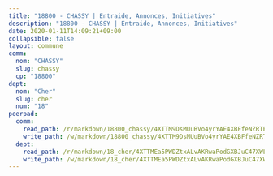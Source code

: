 ```yaml
---
title: "18800 - CHASSY | Entraide, Annonces, Initiatives"
description: "18800 - CHASSY | Entraide, Annonces, Initiatives"
date: 2020-01-11T14:09:21+09:00
collapsible: false
layout: commune
comm:
  nom: "CHASSY"
  slug: chassy
  cp: "18800"
dept:
  nom: "Cher"
  slug: cher
  num: "18"
peerpad:
  comm:
    read_path: /r/markdown/18800_chassy/4XTTM9DsMUuBVo4yrYAE4XBFfeNZRTEowmF3V426mJuHJGzPY
    write_path: /w/markdown/18800_chassy/4XTTM9DsMUuBVo4yrYAE4XBFfeNZRTEowmF3V426mJuHJGzPY-K3TgUguhPKH91qyCPbDn3DSHuxzSC4xoLBvQadXQM1MBEXkXDCJ38YSUxFkCJrz6dszwn6FtKygZ2FUisY8FtFp17nW6RqUwu6Furfx33gfLpbzLUfAsny3nAbjnYMe6VarRLhPL
  dept:
    read_path: /r/markdown/18_cher/4XTTMEa5PWDZtxALvAKRwaPodGXBJuC47XWLMLZ5hCaMSik3w
    write_path: /w/markdown/18_cher/4XTTMEa5PWDZtxALvAKRwaPodGXBJuC47XWLMLZ5hCaMSik3w-K3TgTvT6tiupPRTeoV2zMggT6E77BmY6Zeeqwk1pvv6Bfo4GHKoyLD2hQDLMcNajnfixB5aDgngmFZba1jsFtXhXJhkZaMz5Fno5UjuUU6mkQFXv9cWu6FJLmGRziLMtgTSufDeD
---
```


